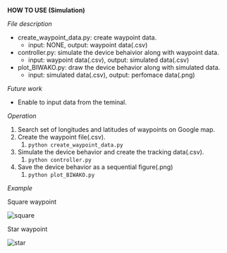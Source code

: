 **HOW TO USE (Simulation)**

*File description*

- create_waypoint_data.py: create waypoint data. 
	- input: NONE, output: waypoint data(.csv) 
- controller.py: simulate the device behaivior along with waypoint data. 
	- input: waypoint data(.csv), output: simulated data(.csv)
- plot_BIWAKO.py: draw the device behavior along with simulated data. 
	- input: simulated data(.csv), output: perfomace data(.png)

_Future work_
- Enable to input data from the teminal.

*Operation*
1. Search set of longitudes and latitudes of waypoints on Google map. 
1. Create the waypoint file(.csv).
	1. `python create_waypoint_data.py`
1. Simulate the device behavior and create the tracking data(.csv).
	1. `python controller.py`
1. Save the device behavior as a sequential figure(.png)
	1. `python plot_BIWAKO.py` 

*Example*

Square waypoint

![square](https://user-images.githubusercontent.com/17609665/69784257-b7b6e600-11f8-11ea-9299-f10697b01114.png)

Star waypoint

![star](https://user-images.githubusercontent.com/17609665/69784283-c69d9880-11f8-11ea-8cec-ea84df23ae49.png)